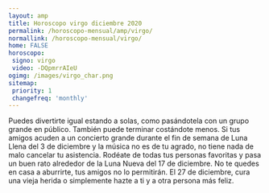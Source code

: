 ```yaml
---
layout: amp
title: Horoscopo virgo diciembre 2020 
permalink: /horoscopo-mensual/amp/virgo/
normallink: /horoscopo-mensual/virgo/
home: FALSE
horoscopo:
 signo: virgo
 video: -DQpmrrAIeU
ogimg: /images/virgo_char.png
sitemap:
 priority: 1
 changefreq: 'monthly'
---
```



Puedes divertirte igual estando a solas, como pasándotela con un grupo grande en público. También puede terminar costándote menos. Si tus amigos acuden a un concierto grande durante el fin de semana de Luna Llena del 3 de diciembre y la música no es de tu agrado, no tiene nada de malo cancelar tu asistencia. Rodéate de todas tus personas favoritas y pasa un buen rato alrededor de la Luna Nueva del 17 de diciembre. No te quedes en casa a aburrirte, tus amigos no lo permitirán. El 27 de diciembre, cura una vieja herida o simplemente hazte a ti y a otra persona más feliz.